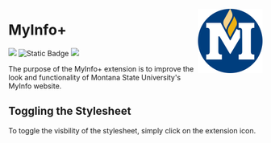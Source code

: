 <img src="src/logo/logo-2000.png" alt="MyInfo+ logo" align="right" width="128px"></img>

# MyInfo+
[![](https://img.shields.io/github/v/release/FlamedDogo99/MyInfoPlus?style=flat-square&logo=github&logoColor=white&label=GitHub&color=181716)](https://github.com/FlamedDogo99/MyInfoPlus/releases)
![Static Badge](https://img.shields.io/badge/Chrome-pending-orange?style=flat-square&logo=google-chrome&logoColor=%23ffffff)
[![](https://img.shields.io/github/license/FlamedDogo99/MyInfoPlus?style=flat-square)](https://github.com/FlamedDogo99/MyInfoPlus/blob/master/LICENSE)


The purpose of the MyInfo+ extension is to improve the look and functionality of Montana State University's MyInfo website.

## Toggling the Stylesheet

To toggle the visbility of the stylesheet, simply click on the extension icon.
